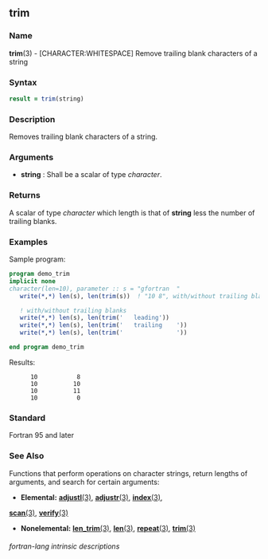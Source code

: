 ## trim

### **Name**

**trim**(3) - \[CHARACTER:WHITESPACE\] Remove trailing blank characters of a string

### **Syntax**

```fortran
result = trim(string)
```

### **Description**

Removes trailing blank characters of a string.

### **Arguments**

- **string**
  : Shall be a scalar of type _character_.

### **Returns**

A scalar of type _character_ which length is that of **string** less the
number of trailing blanks.

### **Examples**

Sample program:

```fortran
program demo_trim
implicit none
character(len=10), parameter :: s = "gfortran  "
   write(*,*) len(s), len(trim(s))  ! "10 8", with/without trailing blanks

   ! with/without trailing blanks
   write(*,*) len(s), len(trim('   leading'))
   write(*,*) len(s), len(trim('   trailing    '))
   write(*,*) len(s), len(trim('               '))

end program demo_trim
```

Results:

```text
      10           8
      10          10
      10          11
      10           0
```

### **Standard**

Fortran 95 and later

### **See Also**

Functions that perform operations on character strings, return lengths
of arguments, and search for certain arguments:

- **Elemental:**
  [**adjustl**(3)](#adjustl),
  [**adjustr**(3)](#adjustr),
  [**index**(3)](#index),

[**scan**(3)](#scan),
[**verify**(3)](#verify)

- **Nonelemental:**
  [**len_trim**(3)](#len_trim),
  [**len**(3)](#len),
  [**repeat**(3)](#repeat),
  [**trim**(3)](#trim)

###### fortran-lang intrinsic descriptions
